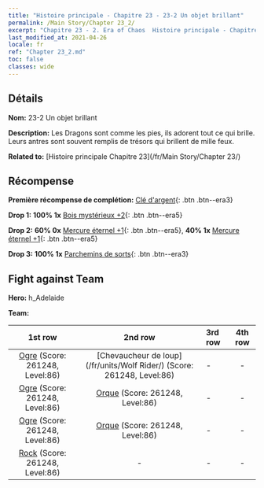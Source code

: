 ```yaml
---
title: "Histoire principale - Chapitre 23 - 23-2 Un objet brillant"
permalink: /Main Story/Chapter 23_2/
excerpt: "Chapitre 23 - 2. Era of Chaos  Histoire principale - Chapitre 23_2. 23-2 Un objet brillant"
last_modified_at: 2021-04-26
locale: fr
ref: "Chapter 23_2.md"
toc: false
classes: wide
---
```


## Détails

 **Nom:** 23-2 Un objet brillant

 **Description:** Les Dragons sont comme les pies, ils adorent tout ce qui brille. Leurs antres sont souvent remplis de trésors qui brillent de mille feux.

 **Related to:** [Histoire principale Chapitre 23](/fr/Main Story/Chapter 23/)

## Récompense

 **Première récompense de complétion:** [Clé d'argent](/ItemsFR/con_693/){: .btn .btn--era3}

 **Drop 1:** **100% 1x** [Bois mystérieux +2](/ItemsFR/mat_76/){: .btn .btn--era5}

 **Drop 2:** **60% 0x** [Mercure éternel +1](/ItemsFR/mat_70/){: .btn .btn--era5}, **40% 1x** [Mercure éternel +1](/ItemsFR/mat_70/){: .btn .btn--era5}

 **Drop 3:** **100% 1x** [Parchemins de sorts](/ItemsFR/con_694/){: .btn .btn--era3}


## Fight against Team
 **Hero:** h_Adelaide

 **Team:**


  | 1st row | 2nd row | 3rd row | 4th row |
  |:----:|:----:|:----|:----:|
  | [Ogre](/fr/units/Ogre/) (Score: 261248, Level:86)  | [Chevaucheur de loup](/fr/units/Wolf Rider/) (Score: 261248, Level:86)  | - | - |
  | [Ogre](/fr/units/Ogre/) (Score: 261248, Level:86)  | [Orque](/fr/units/Orc/) (Score: 261248, Level:86)  | - | - |
  | [Ogre](/fr/units/Ogre/) (Score: 261248, Level:86)  | [Orque](/fr/units/Orc/) (Score: 261248, Level:86)  | - | - |
  | [Rock](/fr/units/Roc/) (Score: 261248, Level:86)  | - | - | - |


